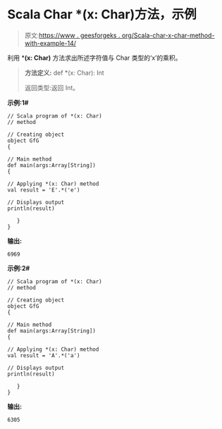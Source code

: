 # Scala Char *(x: Char)方法，示例

> 原文:[https://www . geesforgeks . org/Scala-char-x-char-method-with-example-14/](https://www.geeksforgeeks.org/scala-char-x-char-method-with-example-14/)

利用 ***(x: Char)** 方法求出所述字符值与 Char 类型的‘x’的乘积。

> **方法定义:** def *(x: Char): Int
> 
> 返回类型:返回 Int。

**示例:1#**

```
// Scala program of *(x: Char)
// method

// Creating object
object GfG
{  

// Main method
def main(args:Array[String])
{

// Applying *(x: Char) method 
val result = 'E'.*('e')

// Displays output
println(result)

   }
} 
```

**输出:**

```
6969

```

**示例:2#**

```
// Scala program of *(x: Char)
// method

// Creating object
object GfG
{  

// Main method
def main(args:Array[String])
{

// Applying *(x: Char) method
val result = 'A'.*('a')

// Displays output
println(result)

   }
} 
```

**输出:**

```
6305

```